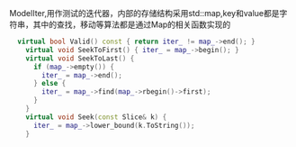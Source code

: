 ModelIter,用作测试的迭代器，内部的存储结构采用std::map,key和value都是字符串，其中的查找，移动等算法都是通过Map的相关函数实现的

```cpp
  virtual bool Valid() const { return iter_ != map_->end(); }
    virtual void SeekToFirst() { iter_ = map_->begin(); }
    virtual void SeekToLast() {
      if (map_->empty()) {
        iter_ = map_->end();
      } else {
        iter_ = map_->find(map_->rbegin()->first);
      }
    }
    virtual void Seek(const Slice& k) {
      iter_ = map_->lower_bound(k.ToString());
    }
```
